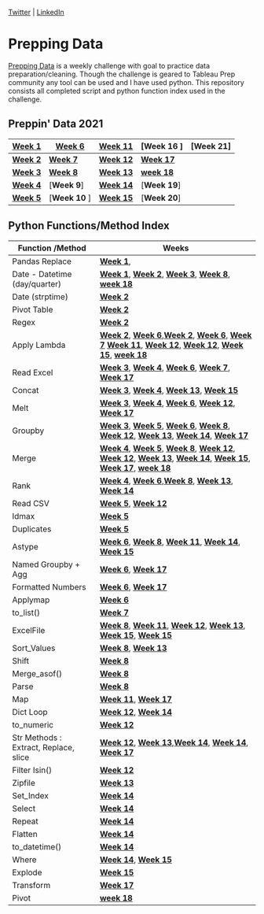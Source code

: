 [Twitter](https://twitter.com/d_kungu)         | [LinkedIn]()

# Prepping Data
[Prepping Data](https://www.preppindata.com/) is a weekly challenge with goal to practice data preparation/cleaning. Though the challenge is geared to Tableau Prep community any tool can be used and I have used python. This repository consists all completed script and python function index used in the challenge.
 

## Preppin' Data 2021


|[Week 1](https://github.com/diana-kungu/Prepping-Data/blob/master/2021/Week%20-%2001/bikes.py)|[**Week 6**](https://github.com/diana-kungu/Prepping-Data/blob/master/2021/Week%20-%2006/pga.py) | [**Week 11**](https://github.com/diana-kungu/Prepping-Data/blob/master/2021/Week%20-%2011/cocktail.py) | [Week 16 ]| [Week 21] |
| --- | --- | --- | --- | --- |
|[**Week 2**](https://github.com/diana-kungu/Prepping-Data/blob/master/2021/Week%20-%2002/bike_sales.py)|[**Week 7**](https://github.com/diana-kungu/Prepping-Data/blob/master/2021/Week%20-%2007/vegan.py) |[**Week 12**](https://github.com/diana-kungu/Prepping-Data/blob/master/2021/Week%20-%2012/tourism.py) | [**Week 17**](https://github.com/diana-kungu/Prepping-Data/blob/master/2021/Week%20-%2017/timesheet.py) |
|[**Week 3**](https://github.com/diana-kungu/Prepping-Data/blob/master/2021/Week%20-%2003/bikes_w3_2021.py)|[**Week 8**](https://github.com/diana-kungu/Prepping-Data/blob/master/2021/Week%20-%2008/karaoke.py) | [**Week 13**](https://github.com/diana-kungu/Prepping-Data/blob/master/2021/Week%20-%2013/pl.py) | [**week 18** ](https://github.com/diana-kungu/Prepping-Data/blob/master/2021/Week%20-%2018/prep-air.py)|
|[**Week 4**](https://github.com/diana-kungu/Prepping-Data/blob/master/2021/Week%20-%2004/bikes_targets.py)| [**Week 9**] |[**Week 14**](https://github.com/diana-kungu/Prepping-Data/blob/master/2021/Week%20-%2014/flights.py) | [**Week 19**] |
|[**Week 5**](https://github.com/diana-kungu/Prepping-Data/blob/master/2021/Week%20-%2005/duplicates.py)|[**Week 10** ]| [**Week 15**](https://github.com/diana-kungu/Prepping-Data/blob/master/2021/Week%20-%2015/restaurant.py) | [**Week 20**] |


## Python Functions/Method Index


| **Function /Method** | **Weeks**|
| --- | --- |
| Pandas Replace | [**Week 1**](https://github.com/diana-kungu/Prepping-Data/blob/master/2021/Week%20-%2001/bikes.py),  |
| Date - Datetime (day/quarter)|  [**Week 1**](https://github.com/diana-kungu/Prepping-Data/blob/master/2021/Week%20-%2001/bikes.py), [**Week 2**](https://github.com/diana-kungu/Prepping-Data/blob/master/2021/Week%20-%2002/bike_sales.py), [**Week 3**](https://github.com/diana-kungu/Prepping-Data/blob/master/2021/Week%20-%2003/bikes_w3_2021.py), [**Week 8**](https://github.com/diana-kungu/Prepping-Data/blob/master/2021/Week%20-%2008/karaoke.py), [**week 18** ](https://github.com/diana-kungu/Prepping-Data/blob/master/2021/Week%20-%2018/prep-air.py)|
| Date (strptime) | [**Week 2**](https://github.com/diana-kungu/Prepping-Data/blob/master/2021/Week%20-%2002/bike_sales.py)|
| Pivot Table | [**Week 2**](https://github.com/diana-kungu/Prepping-Data/blob/master/2021/Week%20-%2002/bike_sales.py) |
| Regex | [**Week 2**](https://github.com/diana-kungu/Prepping-Data/blob/master/2021/Week%20-%2002/bike_sales.py)|
| Apply Lambda| [**Week 2**](https://github.com/diana-kungu/Prepping-Data/blob/master/2021/Week%20-%2002/bike_sales.py), [**Week 6**](https://github.com/diana-kungu/Prepping-Data/blob/master/2021/Week%20-%2006/pga.py),[**Week 2**](https://github.com/diana-kungu/Prepping-Data/blob/master/2021/Week%20-%2002/bike_sales.py), [**Week 6**](https://github.com/diana-kungu/Prepping-Data/blob/master/2021/Week%20-%2006/pga.py), [**Week 7**](https://github.com/diana-kungu/Prepping-Data/blob/master/2021/Week%20-%2007/vegan.py) [**Week 11**](https://github.com/diana-kungu/Prepping-Data/blob/master/2021/Week%20-%2011/cocktail.py), [**Week 12**](https://github.com/diana-kungu/Prepping-Data/blob/master/2021/Week%20-%2011/cocktail.py), [**Week 12**](https://github.com/diana-kungu/Prepping-Data/blob/master/2021/Week%20-%2012/tourism.py), [**Week 15**](https://github.com/diana-kungu/Prepping-Data/blob/master/2021/Week%20-%2015/restaurant.py), [**week 18** ](https://github.com/diana-kungu/Prepping-Data/blob/master/2021/Week%20-%2018/prep-air.py)|
| Read Excel | [**Week 3**](https://github.com/diana-kungu/Prepping-Data/blob/master/2021/Week%20-%2003/bikes_w3_2021.py), [**Week 4**](https://github.com/diana-kungu/Prepping-Data/blob/master/2021/Week%20-%2004/bikes_targets.py), [**Week 6**](https://github.com/diana-kungu/Prepping-Data/blob/master/2021/Week%20-%2006/pga.py), [**Week 7**](https://github.com/diana-kungu/Prepping-Data/blob/master/2021/Week%20-%2007/vegan.py), [**Week 17**](https://github.com/diana-kungu/Prepping-Data/blob/master/2021/Week%20-%2017/timesheet.py) |
| Concat | [**Week 3**](https://github.com/diana-kungu/Prepping-Data/blob/master/2021/Week%20-%2003/bikes_w3_2021.py), [**Week 4**](https://github.com/diana-kungu/Prepping-Data/blob/master/2021/Week%20-%2004/bikes_targets.py), [**Week 13**](https://github.com/diana-kungu/Prepping-Data/blob/master/2021/Week%20-%2013/pl.py), [**Week 15**](https://github.com/diana-kungu/Prepping-Data/blob/master/2021/Week%20-%2015/restaurant.py)|
| Melt | [**Week 3**](https://github.com/diana-kungu/Prepping-Data/blob/master/2021/Week%20-%2003/bikes_w3_2021.py), [**Week 4**](https://github.com/diana-kungu/Prepping-Data/blob/master/2021/Week%20-%2004/bikes_targets.py), [**Week 6**](https://github.com/diana-kungu/Prepping-Data/blob/master/2021/Week%20-%2006/pga.py), [**Week 12**](https://github.com/diana-kungu/Prepping-Data/blob/master/2021/Week%20-%2012/tourism.py), [**Week 17**](https://github.com/diana-kungu/Prepping-Data/blob/master/2021/Week%20-%2017/timesheet.py)|
| Groupby | [**Week 3**](https://github.com/diana-kungu/Prepping-Data/blob/master/2021/Week%20-%2003/bikes_w3_2021.py), [**Week 5**](https://github.com/diana-kungu/Prepping-Data/blob/master/2021/Week%20-%2005/duplicates.py), [**Week 6**](https://github.com/diana-kungu/Prepping-Data/blob/master/2021/Week%20-%2006/pga.py), [**Week 8**](https://github.com/diana-kungu/Prepping-Data/blob/master/2021/Week%20-%2008/karaoke.py), [**Week 12**](https://github.com/diana-kungu/Prepping-Data/blob/master/2021/Week%20-%2012/tourism.py), [**Week 13**](https://github.com/diana-kungu/Prepping-Data/blob/master/2021/Week%20-%2013/pl.py), [**Week 14**](https://github.com/diana-kungu/Prepping-Data/blob/master/2021/Week%20-%2014/flights.py), [**Week 17**](https://github.com/diana-kungu/Prepping-Data/blob/master/2021/Week%20-%2017/timesheet.py) |
| Merge | [**Week 4**](https://github.com/diana-kungu/Prepping-Data/blob/master/2021/Week%20-%2004/bikes_targets.py), [**Week 5**](https://github.com/diana-kungu/Prepping-Data/blob/master/2021/Week%20-%2005/duplicates.py), [**Week 8**](https://github.com/diana-kungu/Prepping-Data/blob/master/2021/Week%20-%2008/karaoke.py), [**Week 12**](https://github.com/diana-kungu/Prepping-Data/blob/master/2021/Week%20-%2011/cocktail.py), [**Week 12**](https://github.com/diana-kungu/Prepping-Data/blob/master/2021/Week%20-%2012/tourism.py), [**Week 13**](https://github.com/diana-kungu/Prepping-Data/blob/master/2021/Week%20-%2013/pl.py), [**Week 14**](https://github.com/diana-kungu/Prepping-Data/blob/master/2021/Week%20-%2014/flights.py), [**Week 15**](https://github.com/diana-kungu/Prepping-Data/blob/master/2021/Week%20-%2015/restaurant.py), [**Week 17**](https://github.com/diana-kungu/Prepping-Data/blob/master/2021/Week%20-%2017/timesheet.py), [**week 18** ](https://github.com/diana-kungu/Prepping-Data/blob/master/2021/Week%20-%2018/prep-air.py)|
| Rank | [**Week 4**](https://github.com/diana-kungu/Prepping-Data/blob/master/2021/Week%20-%2004/bikes_targets.py), [**Week 6**](https://github.com/diana-kungu/Prepping-Data/blob/master/2021/Week%20-%2006/pga.py),[**Week 8**](https://github.com/diana-kungu/Prepping-Data/blob/master/2021/Week%20-%2008/karaoke.py), [**Week 13**](https://github.com/diana-kungu/Prepping-Data/blob/master/2021/Week%20-%2013/pl.py), [**Week 14**](https://github.com/diana-kungu/Prepping-Data/blob/master/2021/Week%20-%2014/flights.py) |
| Read CSV | [**Week 5**](https://github.com/diana-kungu/Prepping-Data/blob/master/2021/Week%20-%2005/duplicates.py), [**Week 12**](https://github.com/diana-kungu/Prepping-Data/blob/master/2021/Week%20-%2012/tourism.py) |
| Idmax | [**Week 5**](https://github.com/diana-kungu/Prepping-Data/blob/master/2021/Week%20-%2005/duplicates.py) |
| Duplicates | [**Week 5**](https://github.com/diana-kungu/Prepping-Data/blob/master/2021/Week%20-%2005/duplicates.py)|
| Astype | [**Week 6**](https://github.com/diana-kungu/Prepping-Data/blob/master/2021/Week%20-%2006/pga.py), [**Week 8**](https://github.com/diana-kungu/Prepping-Data/blob/master/2021/Week%20-%2008/karaoke.py), [**Week 11**](https://github.com/diana-kungu/Prepping-Data/blob/master/2021/Week%20-%2011/cocktail.py), [**Week 14**](https://github.com/diana-kungu/Prepping-Data/blob/master/2021/Week%20-%2014/flights.py), [**Week 15**](https://github.com/diana-kungu/Prepping-Data/blob/master/2021/Week%20-%2015/restaurant.py)|
| Named Groupby + Agg | [**Week 6**](https://github.com/diana-kungu/Prepping-Data/blob/master/2021/Week%20-%2006/pga.py), [**Week 17**](https://github.com/diana-kungu/Prepping-Data/blob/master/2021/Week%20-%2017/timesheet.py) |
| Formatted Numbers | [**Week 6**](https://github.com/diana-kungu/Prepping-Data/blob/master/2021/Week%20-%2006/pga.py), [**Week 17**](https://github.com/diana-kungu/Prepping-Data/blob/master/2021/Week%20-%2017/timesheet.py) |
| Applymap | [**Week 6**](https://github.com/diana-kungu/Prepping-Data/blob/master/2021/Week%20-%2006/pga.py) |
| to_list() | [**Week 7**](https://github.com/diana-kungu/Prepping-Data/blob/master/2021/Week%20-%2007/vegan.py) |
| ExcelFile | [**Week 8**](https://github.com/diana-kungu/Prepping-Data/blob/master/2021/Week%20-%2008/karaoke.py), [**Week 11**](https://github.com/diana-kungu/Prepping-Data/blob/master/2021/Week%20-%2011/cocktail.py), [**Week 12**](https://github.com/diana-kungu/Prepping-Data/blob/master/2021/Week%20-%2011/cocktail.py), [**Week 13**](https://github.com/diana-kungu/Prepping-Data/blob/master/2021/Week%20-%2013/pl.py), [**Week 15**](https://github.com/diana-kungu/Prepping-Data/blob/master/2021/Week%20-%2015/restaurant.py), [**Week 15**](https://github.com/diana-kungu/Prepping-Data/blob/master/2021/Week%20-%2015/restaurant.py)|
| Sort_Values |[**Week 8**](https://github.com/diana-kungu/Prepping-Data/blob/master/2021/Week%20-%2008/karaoke.py), [**Week 13**](https://github.com/diana-kungu/Prepping-Data/blob/master/2021/Week%20-%2013/pl.py) |
| Shift | [**Week 8**](https://github.com/diana-kungu/Prepping-Data/blob/master/2021/Week%20-%2008/karaoke.py) |
| Merge_asof() | [**Week 8**](https://github.com/diana-kungu/Prepping-Data/blob/master/2021/Week%20-%2008/karaoke.py)|
| Parse | [**Week 8**](https://github.com/diana-kungu/Prepping-Data/blob/master/2021/Week%20-%2008/karaoke.py) |
| Map | [**Week 11**](https://github.com/diana-kungu/Prepping-Data/blob/master/2021/Week%20-%2011/cocktail.py), [**Week 17**](https://github.com/diana-kungu/Prepping-Data/blob/master/2021/Week%20-%2017/timesheet.py)|
| Dict Loop | [**Week 12**](https://github.com/diana-kungu/Prepping-Data/blob/master/2021/Week%20-%2011/cocktail.py), [**Week 14**](https://github.com/diana-kungu/Prepping-Data/blob/master/2021/Week%20-%2014/flights.py) |
| to_numeric | [**Week 12**](https://github.com/diana-kungu/Prepping-Data/blob/master/2021/Week%20-%2012/tourism.py) |
| Str Methods : Extract, Replace, slice| [**Week 12**](https://github.com/diana-kungu/Prepping-Data/blob/master/2021/Week%20-%2012/tourism.py), [**Week 13**](https://github.com/diana-kungu/Prepping-Data/blob/master/2021/Week%20-%2013/pl.py),[**Week 14**](https://github.com/diana-kungu/Prepping-Data/blob/master/2021/Week%20-%2014/flights.py), [**Week 14**](https://github.com/diana-kungu/Prepping-Data/blob/master/2021/Week%20-%2014/flights.py), [**Week 17**](https://github.com/diana-kungu/Prepping-Data/blob/master/2021/Week%20-%2017/timesheet.py)|
| Filter Isin() | [**Week 12**](https://github.com/diana-kungu/Prepping-Data/blob/master/2021/Week%20-%2012/tourism.py)|
| Zipfile | [**Week 13**](https://github.com/diana-kungu/Prepping-Data/blob/master/2021/Week%20-%2013/pl.py) |
| Set_Index | [**Week 14**](https://github.com/diana-kungu/Prepping-Data/blob/master/2021/Week%20-%2014/flights.py) |
| Select | [**Week 14**](https://github.com/diana-kungu/Prepping-Data/blob/master/2021/Week%20-%2014/flights.py) |
| Repeat | [**Week 14**](https://github.com/diana-kungu/Prepping-Data/blob/master/2021/Week%20-%2014/flights.py) |
| Flatten | [**Week 14**](https://github.com/diana-kungu/Prepping-Data/blob/master/2021/Week%20-%2014/flights.py) |
| to_datetime() | [**Week 14**](https://github.com/diana-kungu/Prepping-Data/blob/master/2021/Week%20-%2014/flights.py)|
| Where | [**Week 14**](https://github.com/diana-kungu/Prepping-Data/blob/master/2021/Week%20-%2014/flights.py), [**Week 15**](https://github.com/diana-kungu/Prepping-Data/blob/master/2021/Week%20-%2015/restaurant.py) |
| Explode | [**Week 15**](https://github.com/diana-kungu/Prepping-Data/blob/master/2021/Week%20-%2015/restaurant.py) |
| Transform | [**Week 17**](https://github.com/diana-kungu/Prepping-Data/blob/master/2021/Week%20-%2017/timesheet.py) |
| Pivot | [**week 18** ](https://github.com/diana-kungu/Prepping-Data/blob/master/2021/Week%20-%2018/prep-air.py) |








